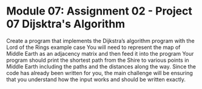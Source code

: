 # Module 07: Assignment 02 - Project 07 Dijsktra's Algorithm

Create a program that implements the Dijkstra’s algorithm program with the Lord of the Rings example case
You will need to represent the map of Middle Earth as an adjacency matrix and then feed it into the program
Your program should print the shortest path from the Shire to various points in Middle Earth including the paths and the distances along the way.
Since the code has already been written for you, the main challenge will be ensuring that you understand how the input works and should be written exactly.
